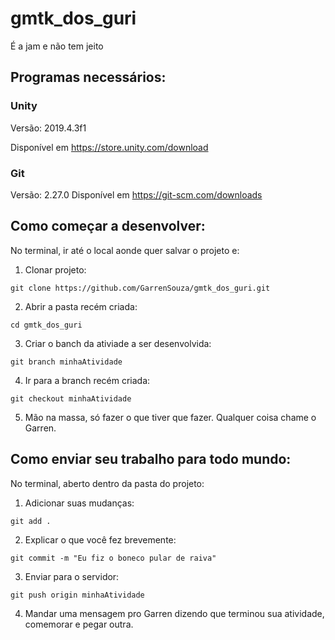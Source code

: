 # gmtk_dos_guri
É a jam e não tem jeito

## Programas necessários:
### Unity
Versão: 2019.4.3f1

Disponível em https://store.unity.com/download

### Git
Versão: 2.27.0
Disponível em https://git-scm.com/downloads

## Como começar a desenvolver:
No terminal, ir até o local aonde quer salvar o projeto e:

1. Clonar projeto:
```
git clone https://github.com/GarrenSouza/gmtk_dos_guri.git
```
2. Abrir a pasta recém criada:
```
cd gmtk_dos_guri
```
3. Criar o banch da ativiade a ser desenvolvida:
```
git branch minhaAtividade
```
4. Ir para a branch recém criada:
```
git checkout minhaAtividade
```
5. Mão na massa, só fazer o que tiver que fazer.
Qualquer coisa chame o Garren.

## Como enviar seu trabalho para todo mundo:
No terminal, aberto dentro da pasta do projeto:
1. Adicionar suas mudanças:
```
git add .
```
2. Explicar o que você fez brevemente:
```
git commit -m "Eu fiz o boneco pular de raiva"
```
3. Enviar para o servidor:
```
git push origin minhaAtividade
```
4. Mandar uma mensagem pro Garren dizendo que terminou sua atividade, comemorar e pegar outra.
